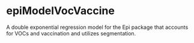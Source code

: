 # epiModelVocVaccine

A double exponential regression model for the Epi package that accounts for VOCs and vaccination and utilizes segmentation.
